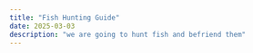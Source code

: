 ```yaml
---
title: "Fish Hunting Guide"
date: 2025-03-03
description: "we are going to hunt fish and befriend them"
---
```

